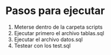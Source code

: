 
# Pasos para ejecutar

1. Meterse dentro de la carpeta scripts
2. Ejecutar primero el archivo tablas.sql
3. Ejecutar el archivo datos.sql
4. Testear con los test.sql

